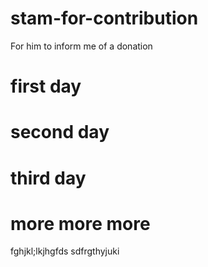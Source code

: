 # stam-for-contribution
For him to inform me of a donation

# first day
# second day
# third day
# more more more
fghjkl;lkjhgfds
sdfrgthyjuki
